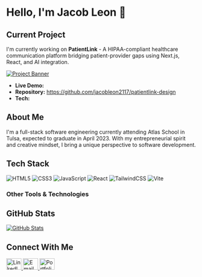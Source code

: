 # Hello, I'm Jacob Leon 👋

## Current Project

I'm currently working on **PatientLink** - A HIPAA-compliant healthcare communication platform bridging patient-provider gaps using Next.js, React, and AI integration.

[![Project Banner](https://via.placeholder.com/600x300?text=Project+Screenshot)](https://github.com/jacobleon2117/patientlink-design)

- **Live Demo:** 
- **Repository:** https://github.com/jacobleon2117/patientlink-design
- **Tech:** 


## About Me

I'm a full-stack software engineering currently attending Atlas School in Tulsa, expected to graduate in April 2023. With my entrepreneurial spirit and creative mindset, I bring a unique perspective to software development.

## Tech Stack

<p align="left">
  <img src="https://img.shields.io/badge/html5-%23E34F26.svg?style=for-the-badge&logo=html5&logoColor=white" alt="HTML5" />
  <img src="https://img.shields.io/badge/css3-%231572B6.svg?style=for-the-badge&logo=css3&logoColor=white" alt="CSS3" />
  <img src="https://img.shields.io/badge/javascript-%23323330.svg?style=for-the-badge&logo=javascript&logoColor=%23F7DF1E" alt="JavaScript" />
  <img src="https://img.shields.io/badge/react-%2320232a.svg?style=for-the-badge&logo=react&logoColor=%2361DAFB" alt="React" />
  <img src="https://img.shields.io/badge/tailwindcss-%2338B2AC.svg?style=for-the-badge&logo=tailwind-css&logoColor=white" alt="TailwindCSS" />
  <img src="https://img.shields.io/badge/vite-%23646CFF.svg?style=for-the-badge&logo=vite&logoColor=white" alt="Vite" />
</p>

### Other Tools & Technologies


## GitHub Stats

[![GitHub Stats](https://github-readme-stats.vercel.app/api?username=jacobleon2117&show_icons=true&theme=radical)](https://github.com/jacobleon2117)

## Connect With Me

<p align="left">
  <a href="https://linkedin.com/in/yourprofile" target="_blank">
    <img src="https://raw.githubusercontent.com/rahuldkjain/github-profile-readme-generator/master/src/images/icons/Social/linked-in-alt.svg" alt="LinkedIn" height="30" width="40" />
  </a>
  <a href="mailto:your.email@gmail.com" target="_blank">
    <img src="https://raw.githubusercontent.com/rahuldkjain/github-profile-readme-generator/master/src/images/icons/Social/google.svg" alt="Email" height="30" width="40" />
  </a>
  <a href="https://yourwebsite.com" target="_blank">
    <img src="https://raw.githubusercontent.com/rahuldkjain/github-profile-readme-generator/master/src/images/icons/Social/rss.svg" alt="Portfolio" height="30" width="40" />
  </a>
</p>

